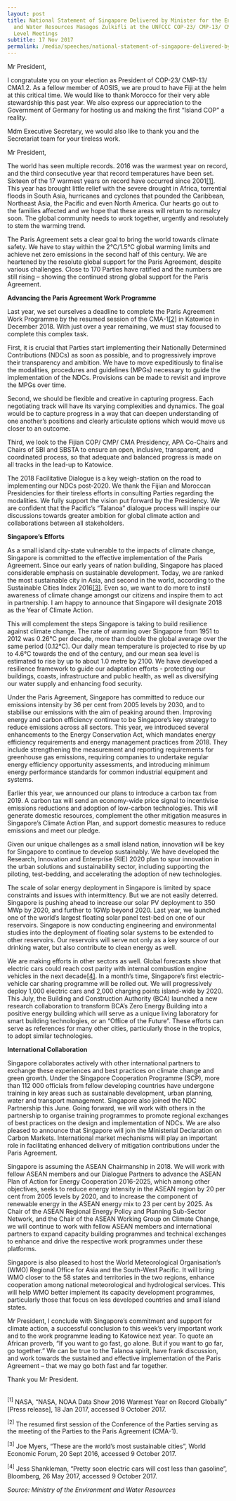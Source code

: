 ```yaml
---
layout: post
title: National Statement of Singapore Delivered by Minister for the Environment
  and Water Resources Masagos Zulkifli at the UNFCCC COP-23/ CMP-13/ CMA1.2 High
  Level Meetings
subtitle: 17 Nov 2017
permalink: /media/speeches/national-statement-of-singapore-delivered-by-masagos-zulkifli-minister-for-the-environment-and-water-resources-17-november-2017
---
```

Mr President,

I congratulate you on your election as President of COP-23/ CMP-13/ CMA1.2. As a fellow member of AOSIS, we are proud to have Fiji at the helm at this critical time. We would like to thank Morocco for their very able stewardship this past year. We also express our appreciation to the Government of Germany for hosting us and making the first “Island COP” a reality.

Mdm Executive Secretary, we would also like to thank you and the Secretariat team for your tireless work.

Mr President,

The world has seen multiple records. 2016 was the warmest year on record, and the third consecutive year that record temperatures have been set. Sixteen of the 17 warmest years on record have occurred since 2001<a href="#1">[1]</a>. This year has brought little relief with the severe drought in Africa, torrential floods in South Asia, hurricanes and cyclones that pounded the Caribbean, Northeast Asia, the Pacific and even North America. Our hearts go out to the families affected and we hope that these areas will return to normalcy soon. The global community needs to work together, urgently and resolutely to stem the warming trend. 

The Paris Agreement sets a clear goal to bring the world towards climate safety. We have to stay within the 2°C/1.5°C global warming limits and achieve net zero emissions in the second half of this century. We are heartened by the resolute global support for the Paris Agreement, despite various challenges. Close to 170 Parties have ratified and the numbers are still rising – showing the continued strong global support for the Paris Agreement. 

**Advancing the Paris Agreement Work Programme**

Last year, we set ourselves a deadline to complete the Paris Agreement Work Programme by the resumed session of the CMA-1<a href="#2">[2]</a> in Katowice in December 2018. With just over a year remaining, we must stay focused to complete this complex task.  

First, it is crucial that Parties start implementing their Nationally Determined Contributions (NDCs) as soon as possible, and to progressively improve their transparency and ambition. We have to move expeditiously to finalise the modalities, procedures and guidelines (MPGs) necessary to guide the implementation of the NDCs. Provisions can be made to revisit and improve the MPGs over time.  

Second, we should be flexible and creative in capturing progress. Each negotiating track will have its varying complexities and dynamics. The goal would be to capture progress in a way that can deepen understanding of one another’s positions and clearly articulate options which would move us closer to an outcome.  

Third, we look to the Fijian COP/ CMP/ CMA Presidency, APA Co-Chairs and Chairs of SBI and SBSTA to ensure an open, inclusive, transparent, and coordinated process, so that adequate and balanced progress is made on all tracks in the lead-up to Katowice.

The 2018 Facilitative Dialogue is a key weigh-station on the road to implementing our NDCs post-2020. We thank the Fijian and Moroccan Presidencies for their tireless efforts in consulting Parties regarding the modalities. We fully support the vision put forward by the Presidency. We are confident that the Pacific’s “Talanoa” dialogue process will inspire our discussions towards greater ambition for global climate action and collaborations between all stakeholders.    

**Singapore’s Efforts**

As a small island city-state vulnerable to the impacts of climate change, Singapore is committed to the effective implementation of the Paris Agreement. Since our early years of nation building, Singapore has placed considerable emphasis on sustainable development. Today, we are ranked the most sustainable city in Asia, and second in the world, according to the Sustainable Cities Index 2016<a href="#3">[3]</a>. Even so, we want to do more to instil awareness of climate change amongst our citizens and inspire them to act in partnership. I am happy to announce that Singapore will designate 2018 as the Year of Climate Action.

This will complement the steps Singapore is taking to build resilience against climate change.  The rate of warming over Singapore from 1951 to 2012 was 0.26°C per decade, more than double the global average over the same period (0.12°C). Our daily mean temperature is projected to rise by up to 4.6°C towards the end of the century, and our mean sea level is estimated to rise by up to about 1.0 metre by 2100. We have developed a resilience framework to guide our adaptation efforts - protecting our buildings, coasts, infrastructure and public health, as well as diversifying our water supply and enhancing food security.

Under the Paris Agreement, Singapore has committed to reduce our emissions intensity by 36 per cent from 2005 levels by 2030, and to stabilise our emissions with the aim of peaking around then. Improving energy and carbon efficiency continue to be Singapore’s key strategy to reduce emissions across all sectors. This year, we introduced several enhancements to the Energy Conservation Act, which mandates energy efficiency requirements and energy management practices from 2018. They include strengthening the measurement and reporting requirements for greenhouse gas emissions, requiring companies to undertake regular energy efficiency opportunity assessments, and introducing minimum energy performance standards for common industrial equipment and systems.

Earlier this year, we announced our plans to introduce a carbon tax from 2019. A carbon tax will send an economy-wide price signal to incentivise emissions reductions and adoption of low-carbon technologies. This will generate domestic resources, complement the other mitigation measures in Singapore’s Climate Action Plan, and support domestic measures to reduce emissions and meet our pledge.

Given our unique challenges as a small island nation, innovation will be key for Singapore to continue to develop sustainably. We have developed the Research, Innovation and Enterprise (RIE) 2020 plan to spur innovation in the urban solutions and sustainability sector, including supporting the piloting, test-bedding, and accelerating the adoption of new technologies.

The scale of solar energy deployment in Singapore is limited by space constraints and issues with intermittency. But we are not easily deterred. Singapore is pushing ahead to increase our solar PV deployment to 350 MWp by 2020, and further to 1GWp beyond 2020. Last year, we launched one of the world’s largest floating solar panel test-bed on one of our reservoirs. Singapore is now conducting engineering and environmental studies into the deployment of floating solar systems to be extended to other reservoirs. Our reservoirs will serve not only as a key source of our drinking water, but also contribute to clean energy as well.

We are making efforts in other sectors as well. Global forecasts show that electric cars could reach cost parity with internal combustion engine vehicles in the next decade<a href="#4">[4]</a>. In a month’s time, Singapore’s first electric-vehicle car sharing programme will be rolled out. We will progressively deploy 1,000 electric cars and 2,000 charging points island-wide by 2020. This July, the Building and Construction Authority (BCA) launched a new research collaboration to transform BCA’s Zero Energy Building into a positive energy building which will serve as a unique living laboratory for smart building technologies, or an “Office of the Future”. These efforts can serve as references for many other cities, particularly those in the tropics, to adopt similar technologies.

**International Collaboration**

Singapore collaborates actively with other international partners to exchange these experiences and best practices on climate change and green growth. Under the Singapore Cooperation Programme (SCP), more than 112 000 officials from fellow developing countries have undergone training in key areas such as sustainable development, urban planning, water and transport management. Singapore also joined the NDC Partnership this June. Going forward, we will work with others in the partnership to organise training programmes to promote regional exchanges of best practices on the design and implementation of NDCs. We are also pleased to announce that Singapore will join the Ministerial Declaration on Carbon Markets. International market mechanisms will play an important role in facilitating enhanced delivery of mitigation contributions under the Paris Agreement.

Singapore is assuming the ASEAN Chairmanship in 2018. We will work with fellow ASEAN members and our Dialogue Partners to advance the ASEAN Plan of Action for Energy Cooperation 2016-2025, which among other objectives, seeks to reduce energy intensity in the ASEAN region by 20 per cent from 2005 levels by 2020, and to increase the component of renewable energy in the ASEAN energy mix to 23 per cent by 2025.  As Chair of the ASEAN Regional Energy Policy and Planning Sub-Sector Network, and the Chair of the ASEAN Working Group on Climate Change, we will continue to work with fellow ASEAN members and international partners to expand capacity building programmes and technical exchanges to enhance and drive the respective work programmes under these platforms.

Singapore is also pleased to host the World Meteorological Organisation’s (WMO) Regional Office for Asia and the South-West Pacific. It will bring WMO closer to the 58 states and territories in the two regions, enhance cooperation among national meteorological and hydrological services. This will help WMO better implement its capacity development programmes, particularly those that focus on less developed countries and small island states.

Mr President, I conclude with Singapore’s commitment and support for climate action, a successful conclusion to this week’s very important work and to the work programme leading to Katowice next year. To quote an African proverb, “If you want to go fast, go alone. But if you want to go far, go together.” We can be true to the Talanoa spirit, have frank discussion, and work towards the sustained and effective implementation of the Paris Agreement – that we may go both fast and far together.

Thank you Mr President.
<br><br>

<sup id="1">[1]</sup> NASA, “NASA, NOAA Data Show 2016 Warmest Year on Record Globally” [Press release], 18 Jan 2017, accessed 9 October 2017.

<sup id="2">[2]</sup> The resumed first session of the Conference of the Parties serving as the meeting of the Parties to the Paris Agreement (CMA-1).

<sup id="3">[3]</sup> Joe Myers, “These are the world’s most sustainable cities”, World Economic Forum, 20 Sept 2016, accessed 9 October 2017.

<sup id="4">[4]</sup> Jess Shankleman, “Pretty soon electric cars will cost less than gasoline”, Bloomberg, 26 May 2017, accessed 9 October 2017.

*Source: Ministry of the Environment and Water Resources*